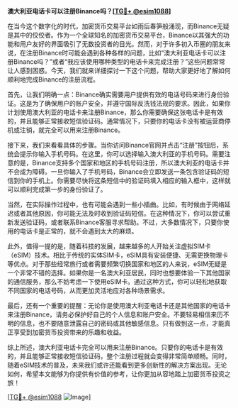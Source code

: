 **澳大利亚电话卡可以注册Binance吗？[[TG💪+ @esim1088](https://t.me/s/esim1088)]**

在当今这个数字化的时代，加密货币交易平台如雨后春笋般涌现，而Binance无疑是其中的佼佼者。作为一个全球知名的加密货币交易平台，Binance以其强大的功能和用户友好的界面吸引了无数投资者的目光。然而，对于许多初入币圈的朋友来说，在注册Binance时可能会遇到各种各样的问题，比如“澳大利亚电话卡可以注册Binance吗？”或者“我应该使用哪种类型的电话卡来完成注册？”这些问题常常让人感到困惑。今天，我们就来详细探讨一下这个问题，帮助大家更好地了解如何顺利地完成Binance的注册流程。

首先，让我们明确一点：Binance确实需要用户提供有效的电话号码来进行身份验证。这是为了确保用户的账户安全，并遵守国际反洗钱法规的要求。因此，如果你计划使用澳大利亚的电话卡来注册Binance，那么你需要确保这张电话卡是有效的，并且能够正常接收短信验证码。通常情况下，只要你的电话卡没有被运营商停机或注销，就完全可以用来注册Binance。

接下来，我们来看看具体的步骤。当你访问Binance官网并点击“注册”按钮后，系统会提示你输入手机号码。在这里，你可以选择输入澳大利亚的手机号码。需要注意的是，Binance支持多个国家和地区的手机号码注册，所以澳大利亚的电话卡并不会成为障碍。一旦你输入了手机号码，Binance会立即发送一条包含验证码的短信到你的手机上。你需要尽快将这条短信中的验证码填入相应的输入框中，这样就可以顺利完成第一步的身份验证了。

当然，在实际操作过程中，也有可能会遇到一些小插曲。比如，有时候由于网络延迟或者其他原因，你可能无法及时收到验证码短信。在这种情况下，你可以尝试重新发送验证码，或者联系Binance客服寻求帮助。不过，大多数情况下，只要你使用的电话卡是正常的，就不会遇到太大的麻烦。

此外，值得一提的是，随着科技的发展，越来越多的人开始关注虚拟SIM卡（eSIM）技术。相比于传统的实体SIM卡，eSIM具有安装便捷、无需更换物理卡等优点。对于那些经常旅行或者需要频繁切换国家和地区的人来说，eSIM无疑是一个非常不错的选择。如果你是一名澳大利亚居民，同时也想要体验一下其他国家的通信服务，那么不妨考虑一下使用eSIM卡。通过这种方式，你可以轻松地获取不同国家的电话号码，从而更加灵活地应对各种场景需求。

最后，还有一个重要的提醒：无论你是使用澳大利亚电话卡还是其他国家的电话卡来注册Binance，请务必保护好自己的个人信息和账户安全。不要轻易相信来历不明的信息，也不要随意泄露自己的密码或其他敏感信息。只有做到这一点，才能真正享受到加密货币投资带来的乐趣和收益。

综上所述，澳大利亚电话卡完全可以用来注册Binance。只要你的电话卡是有效的，并且能够正常接收短信验证码，整个注册过程就会变得非常简单顺畅。同时，随着eSIM技术的普及，未来我们或许还能看到更多创新性的解决方案出现。无论如何，希望本文能够为你提供有价值的参考，让你更加从容地踏上加密货币投资之旅！

[[TG💪+ @esim1088](https://t.me/s/esim1088) ![Image](https://i.postimg.cc/4NQfJmqS/Snipaste-2025-05-13-00-14-12.png)]